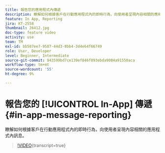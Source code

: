 ```yaml
---
title: 報告您的應用程式內傳遞
description: 瞭解如何根據客戶在行動應用程式內的即時行為，向使用者呈現內容相關的應用程式內訊息。
feature: In App, Reporting
jira: KT-2558
thumbnail: 26412.jpg
doc-type: feature video
activity: use
team: TM
exl-id: bb587ee7-9587-44d3-8bb4-3d4e64f66749
role: User, Developer
level: Beginner, Intermediate
source-git-commit: 943599bd7ce139ef846f093ebda9084a91550aca
workflow-type: tm+mt
source-wordcount: '55'
ht-degree: 9%

---
```


# 報告您的 [!UICONTROL In-App] 傳遞 {#in-app-message-reporting}

瞭解如何根據客戶在行動應用程式內的即時行為，向使用者呈現內容相關的應用程式內訊息。

>[!VIDEO](https://video.tv.adobe.com/v/26412?learn=on){transcript=true}
